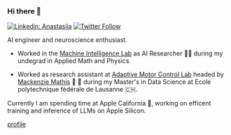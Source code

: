 ### Hi there 👋

[![Linkedin: Anastasiia](https://img.shields.io/badge/-Anastasiia-blue?style=flat-square&logo=Linkedin&logoColor=white&link=https://www.linkedin.com/in/ghazi-khan/)](https://www.linkedin.com/in/anastasiia-filippova-582067222/)
[![Twitter Follow](https://img.shields.io/twitter/follow/DeepLabCut.svg?label=NasFilippova&style=social)](https://twitter.com/NasFilippova)

AI engineer and neuroscience enthusiast.

- Worked in the [Machine Intelligence Lab](http://mil-team.com) as AI Researcher 👩‍💻 during my undegrad in Applied Math and Physics.

- Worked as research assistant at [Adaptive Motor Control Lab](http://www.mackenziemathislab.org) headed by [Mackenzie Mathis](http://www.mackenziemathislab.org/mackenziemathis) 🐁 🧠 during my Master's in Data Science at Ecole polytechnique fédérale de Lausanne 🇨🇭.

Currently I am spending time at Apple California 🍏, working on efficent training and inference of LLMs on Apple Silicon.

[profile](https://anasfil.io)
